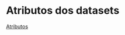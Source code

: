 # Atributos dos datasets

[Atributos](https://github.com/tacla/VictSim3/blob/94498189fd6687b54784c82324a30aa69b6dd665/data_creation/atributos.md)
